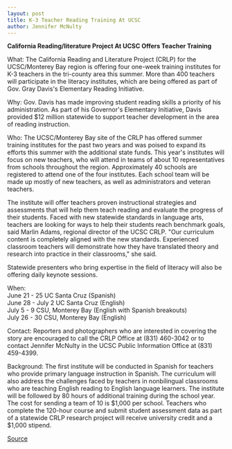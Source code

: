 ```yaml
---
layout: post
title: K-3 Teacher Reading Training At UCSC
author: Jennifer McNulty
---
```


**California Reading/literature Project At UCSC Offers Teacher Training**

What: The California Reading and Literature Project (CRLP) for the UCSC/Monterey Bay region is offering four one-week training institutes for K-3 teachers in the tri-county area this summer. More than 400 teachers will participate in the literacy institutes, which are being offered as part of Gov. Gray Davis's Elementary Reading Initiative.

Why: Gov. Davis has made improving student reading skills a priority of his administration. As part of his Governor's Elementary Initiative, Davis provided $12 million statewide to support teacher development in the area of reading instruction.

Who: The UCSC/Monterey Bay site of the CRLP has offered summer training institutes for the past two years and was poised to expand its efforts this summer with the additional state funds. This year's institutes will focus on new teachers, who will attend in teams of about 10 representatives from schools throughout the region. Approximately 40 schools are registered to attend one of the four institutes. Each school team will be made up mostly of new teachers, as well as administrators and veteran teachers.

The institute will offer teachers proven instructional strategies and assessments that will help them teach reading and evaluate the progress of their students. Faced with new statewide standards in language arts, teachers are looking for ways to help their students reach benchmark goals, said Marlin Adams, regional director of the UCSC CRLP. "Our curriculum content is completely aligned with the new standards. Experienced classroom teachers will demonstrate how they have translated theory and research into practice in their classrooms," she said.

Statewide presenters who bring expertise in the field of literacy will also be offering daily keynote sessions.

When:  
June 21 - 25 UC Santa Cruz (Spanish)  
June 28 - July 2 UC Santa Cruz (English)  
July 5 - 9 CSU, Monterey Bay (English with Spanish breakouts)  
July 26 - 30 CSU, Monterey Bay (English)

Contact: Reporters and photographers who are interested in covering the story are encouraged to call the CRLP Office at (831) 460-3042 or to contact Jennifer McNulty in the UCSC Public Information Office at (831) 459-4399.

Background: The first institute will be conducted in Spanish for teachers who provide primary language instruction in Spanish. The curriculum will also address the challenges faced by teachers in nonbilingual classrooms who are teaching English reading to English language learners. The institute will be followed by 80 hours of additional training during the school year. The cost for sending a team of 10 is $1,000 per school. Teachers who complete the 120-hour course and submit student assessment data as part of a statewide CRLP research project will receive university credit and a $1,000 stipend.

[Source](http://www1.ucsc.edu/news_events/press_releases/archive/98-99/06-99/teacher_reading_training.htm "Permalink to UCSC Press Release:K-3 Teacher reading training at UCSC")